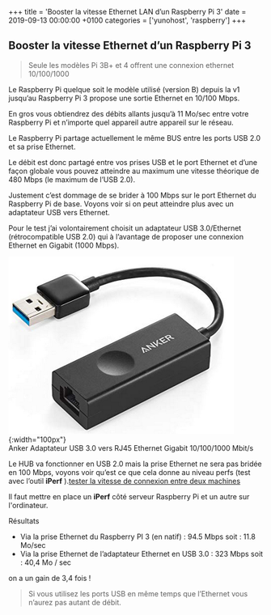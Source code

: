 +++
title = 'Booster la vitesse Ethernet LAN d’un Raspberry Pi 3'
date = 2019-09-13 00:00:00 +0100
categories = ['yunohost', 'raspberry']
+++
## Booster la vitesse Ethernet d’un Raspberry Pi 3

>Seule les modèles Pi 3B+ et 4 offrent une connexion ethernet 10/100/1000

Le Raspberry Pi quelque soit le modèle utilisé (version B) depuis la v1 jusqu’au Raspberry Pi 3 propose une sortie Ethernet en 10/100 Mbps.

En gros vous obtiendrez des débits allants jusqu’à 11 Mo/sec entre votre Raspberry Pi et n’importe quel appareil autre appareil sur le réseau.

Le Raspberry Pi partage actuellement le même BUS entre les ports USB 2.0 et sa prise Ethernet.

Le débit est donc partagé entre vos prises USB et le port Ethernet et d’une façon globale vous pouvez atteindre au maximum une vitesse théorique de 480 Mbps (le maximum de l’USB 2.0).

Justement c’est dommage de se brider à 100 Mbps sur le port Ethernet du Raspberry Pi de base. Voyons voir si on peut atteindre plus avec un adaptateur USB vers Ethernet.

Pour le test j’ai volontairement choisit un adaptateur USB 3.0/Ethernet (rétrocompatible USB 2.0) qui à l’avantage de proposer une connexion Ethernet en Gigabit (1000 Mbps).

![Texte alternatif](anker.png){:width="100px"}   
Anker Adaptateur USB 3.0 vers RJ45 Ethernet Gigabit 10/100/1000 Mbit/s

Le HUB va fonctionner en USB 2.0 mais la prise Ethernet ne sera pas bridée en 100 Mbps, voyons voir qu’est ce que cela donne au niveau perfs (test avec l’outil **iPerf** ).[tester la vitesse de connexion entre deux machines](/files/iperf.pdf)

Il faut mettre en place un **iPerf** côté serveur Raspberry Pi  et un autre sur l'ordinateur.

Résultats 

* Via la prise Ethernet du Raspberry PI 3 (en natif) : 94.5 Mbps soit : 11.8 Mo/sec
* Via la prise Ethernet de l’adaptateur Ethernet en USB 3.0 : 323 Mbps soit : 40,4 Mo / sec

on a un gain de 3,4 fois !

>Si vous utilisez les ports USB en même temps que l’Ethernet vous n’aurez pas autant de débit.

